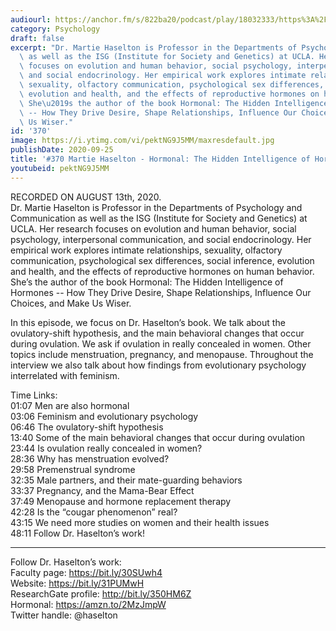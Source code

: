 ```yaml
---
audiourl: https://anchor.fm/s/822ba20/podcast/play/18032333/https%3A%2F%2Fd3ctxlq1ktw2nl.cloudfront.net%2Fstaging%2F2020-7-14%2Fb76c6371-c4aa-d90c-d7fd-f8afc7883059.m4a
category: Psychology
draft: false
excerpt: "Dr. Martie Haselton is Professor in the Departments of Psychology and Communication\
  \ as well as the ISG (Institute for Society and Genetics) at UCLA. Her research\
  \ focuses on evolution and human behavior, social psychology, interpersonal communication,\
  \ and social endocrinology. Her empirical work explores intimate relationships,\
  \ sexuality, olfactory communication, psychological sex differences, social inference,\
  \ evolution and health, and the effects of reproductive hormones on human behavior.\
  \ She\u2019s the author of the book Hormonal: The Hidden Intelligence of Hormones\
  \ -- How They Drive Desire, Shape Relationships, Influence Our Choices, and Make\
  \ Us Wiser."
id: '370'
image: https://i.ytimg.com/vi/pektNG9J5MM/maxresdefault.jpg
publishDate: 2020-09-25
title: '#370 Martie Haselton - Hormonal: The Hidden Intelligence of Hormones'
youtubeid: pektNG9J5MM
---
```

<div class="timelinks">

RECORDED ON AUGUST 13th, 2020.  
Dr. Martie Haselton is Professor in the Departments of Psychology and Communication as well as the ISG (Institute for Society and Genetics) at UCLA. Her research focuses on evolution and human behavior, social psychology, interpersonal communication, and social endocrinology. Her empirical work explores intimate relationships, sexuality, olfactory communication, psychological sex differences, social inference, evolution and health, and the effects of reproductive hormones on human behavior. She’s the author of the book Hormonal: The Hidden Intelligence of Hormones -- How They Drive Desire, Shape Relationships, Influence Our Choices, and Make Us Wiser.

In this episode, we focus on Dr. Haselton’s book. We talk about the ovulatory-shift hypothesis, and the main behavioral changes that occur during ovulation. We ask if ovulation in really concealed in women. Other topics include menstruation, pregnancy, and menopause. Throughout the interview we also talk about how findings from evolutionary psychology interrelated with feminism.

Time Links:  
<time>01:07</time> Men are also hormonal  
<time>03:06</time> Feminism and evolutionary psychology  
<time>06:46</time> The ovulatory-shift hypothesis  
<time>13:40</time> Some of the main behavioral changes that occur during ovulation  
<time>23:44</time> Is ovulation really concealed in women?  
<time>28:36</time> Why has menstruation evolved?  
<time>29:58</time> Premenstrual syndrome  
<time>32:35</time> Male partners, and their mate-guarding behaviors  
<time>33:37</time> Pregnancy, and the Mama-Bear Effect  
<time>37:49</time> Menopause and hormone replacement therapy  
<time>42:28</time> Is the “cougar phenomenon” real?  
<time>43:15</time> We need more studies on women and their health issues  
<time>48:11</time> Follow Dr. Haselton’s work!

---

Follow Dr. Haselton’s work:  
Faculty page: https://bit.ly/30SUwh4  
Website: https://bit.ly/31PUMwH  
ResearchGate profile: http://bit.ly/350HM6Z  
Hormonal: https://amzn.to/2MzJmpW  
Twitter handle: @haselton
</div>

